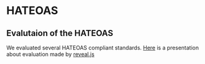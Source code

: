 # HATEOAS

## Evalutaion of the HATEOAS

We evaluated several HATEOAS compliant standards. [Here](https://zmeda.github.io/mc-hateoas-evaluation) is a presentation about evaluation made by [reveal.js](https://github.com/hakimel/reveal.js)